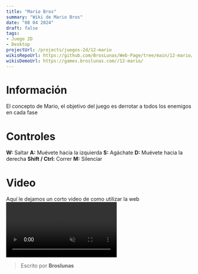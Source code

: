 ```yaml
---
title: "Mario Bros"
summary: "Wiki de Mario Bros"
date: "08 04 2024"
draft: false
tags:
- Juego 2D
- Desktop
projectUrl: /projects/juegos-2d/12-mario
wikisRepoUrl: https://github.com/BrosLunas/Web-Page/tree/main/12-mario/
wikisDemoUrl: https://games.broslunas.com//12-mario/
---
```

# Información
El concepto de Mario, el objetivo del juego es derrotar a todos los enemigos en cada fase

# Controles
<b>W:</b> Saltar
<b>A:</b> Muévete hacia la izquierda
<b>S:</b> Agáchate
<b>D:</b> Muévete hacia la derecha
<b>Shift / Ctrl:</b> Correr
<b>M:</b> Silenciar

# Video
Aquí le dejamos un corto video de como utilizar la web
<video class="container video" controls muted>
    <source src="/assets/video/gameplay/mario.mp4" type="video/mp4">
</video>

> Escrito por **Broslunas**
